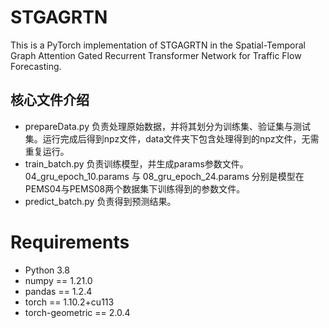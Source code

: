 # STGAGRTN
This is a PyTorch implementation of STGAGRTN in the Spatial-Temporal Graph Attention Gated Recurrent Transformer Network for Traffic Flow Forecasting.

## 核心文件介绍
* prepareData.py 负责处理原始数据，并将其划分为训练集、验证集与测试集。运行完成后得到npz文件，data文件夹下包含处理得到的npz文件，无需重复运行。
* train_batch.py 负责训练模型，并生成params参数文件。04_gru_epoch_10.params 与 08_gru_epoch_24.params 分别是模型在PEMS04与PEMS08两个数据集下训练得到的参数文件。
* predict_batch.py 负责得到预测结果。

# Requirements
* Python 3.8
* numpy == 1.21.0
* pandas == 1.2.4
* torch == 1.10.2+cu113
* torch-geometric == 2.0.4

